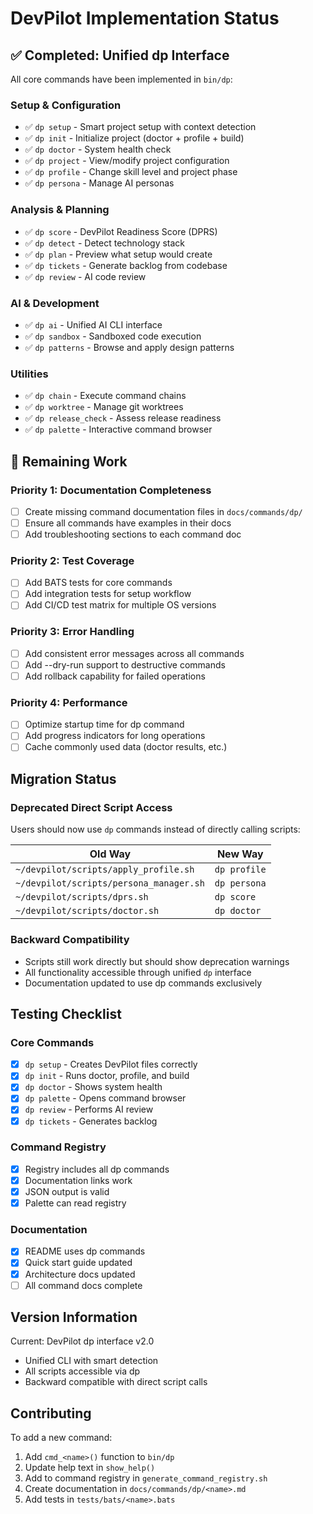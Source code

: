 # DevPilot Implementation Status

## ✅ Completed: Unified dp Interface

All core commands have been implemented in `bin/dp`:

### Setup & Configuration

- ✅ `dp setup` - Smart project setup with context detection
- ✅ `dp init` - Initialize project (doctor + profile + build)
- ✅ `dp doctor` - System health check
- ✅ `dp project` - View/modify project configuration
- ✅ `dp profile` - Change skill level and project phase
- ✅ `dp persona` - Manage AI personas

### Analysis & Planning

- ✅ `dp score` - DevPilot Readiness Score (DPRS)
- ✅ `dp detect` - Detect technology stack
- ✅ `dp plan` - Preview what setup would create
- ✅ `dp tickets` - Generate backlog from codebase
- ✅ `dp review` - AI code review

### AI & Development

- ✅ `dp ai` - Unified AI CLI interface
- ✅ `dp sandbox` - Sandboxed code execution
- ✅ `dp patterns` - Browse and apply design patterns

### Utilities

- ✅ `dp chain` - Execute command chains
- ✅ `dp worktree` - Manage git worktrees
- ✅ `dp release_check` - Assess release readiness
- ✅ `dp palette` - Interactive command browser

## 🚧 Remaining Work

### Priority 1: Documentation Completeness

- [ ] Create missing command documentation files in `docs/commands/dp/`
- [ ] Ensure all commands have examples in their docs
- [ ] Add troubleshooting sections to each command doc

### Priority 2: Test Coverage

- [ ] Add BATS tests for core commands
- [ ] Add integration tests for setup workflow
- [ ] Add CI/CD test matrix for multiple OS versions

### Priority 3: Error Handling

- [ ] Add consistent error messages across all commands
- [ ] Add --dry-run support to destructive commands
- [ ] Add rollback capability for failed operations

### Priority 4: Performance

- [ ] Optimize startup time for dp command
- [ ] Add progress indicators for long operations
- [ ] Cache commonly used data (doctor results, etc.)

## Migration Status

### Deprecated Direct Script Access

Users should now use `dp` commands instead of directly calling scripts:

| Old Way                                 | New Way      |
| --------------------------------------- | ------------ |
| `~/devpilot/scripts/apply_profile.sh`   | `dp profile` |
| `~/devpilot/scripts/persona_manager.sh` | `dp persona` |
| `~/devpilot/scripts/dprs.sh`            | `dp score`   |
| `~/devpilot/scripts/doctor.sh`          | `dp doctor`  |

### Backward Compatibility

- Scripts still work directly but should show deprecation warnings
- All functionality accessible through unified `dp` interface
- Documentation updated to use dp commands exclusively

## Testing Checklist

### Core Commands

- [x] `dp setup` - Creates DevPilot files correctly
- [x] `dp init` - Runs doctor, profile, and build
- [x] `dp doctor` - Shows system health
- [x] `dp palette` - Opens command browser
- [x] `dp review` - Performs AI review
- [x] `dp tickets` - Generates backlog

### Command Registry

- [x] Registry includes all dp commands
- [x] Documentation links work
- [x] JSON output is valid
- [x] Palette can read registry

### Documentation

- [x] README uses dp commands
- [x] Quick start guide updated
- [x] Architecture docs updated
- [ ] All command docs complete

## Version Information

Current: DevPilot dp interface v2.0

- Unified CLI with smart detection
- All scripts accessible via dp
- Backward compatible with direct script calls

## Contributing

To add a new command:

1. Add `cmd_<name>()` function to `bin/dp`
2. Update help text in `show_help()`
3. Add to command registry in `generate_command_registry.sh`
4. Create documentation in `docs/commands/dp/<name>.md`
5. Add tests in `tests/bats/<name>.bats`
